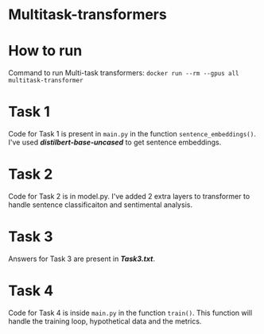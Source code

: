 # Multitask-transformers

# How to run

Command to run Multi-task transformers: `docker run --rm --gpus all multitask-transformer`

# Task 1 
Code for Task 1 is present in `main.py` in the function `sentence_embeddings()`. I've used ***distilbert-base-uncased*** to get sentence embeddings.

# Task 2
Code for Task 2 is in model.py. I've added 2 extra layers to transformer to handle sentence classificaiton and sentimental analysis.

# Task 3
Answers for Task 3 are present in ***Task3.txt***.

# Task 4
Code for Task 4 is inside `main.py` in the function `train()`. This function will handle the training loop, hypothetical data and the metrics.

